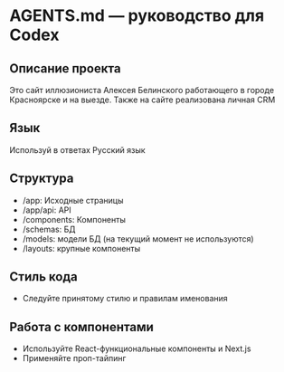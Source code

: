 # AGENTS.md — руководство для Codex

## Описание проекта

Это сайт иллюзиониста Алексея Белинского работающего в городе Красноярске и на выезде. Также на сайте реализована личная CRM

## Язык

Используй в ответах Русский язык

## Структура

- /app: Исходные страницы
- /app/api: API
- /components: Компоненты
- /schemas: БД
- /models: модели БД (на текущий момент не используются)
- /layouts: крупные компоненты

## Стиль кода

- Следуйте принятому стилю и правилам именования

## Работа с компонентами

- Используйте React-функциональные компоненты и Next.js
- Применяйте проп-тайпинг
